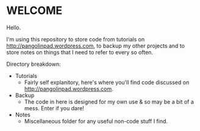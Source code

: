 WELCOME
=======

Hello.

I'm using this repository to store code from tutorials on http://pangolinpad.wordpress.com, 
to backup my other projects and to store notes on things that I need to refer to every so often.

Directory breakdown:
  - Tutorials
      - Fairly self explanitory, here's where you'll find code discussed on http://pangolinpad.wordpress.com.
  - Backup
      - The code in here is designed for my own use & so may be a bit of a mess. Enter if you dare!
  - Notes
      - Miscellaneous folder for any useful non-code stuff I find.
